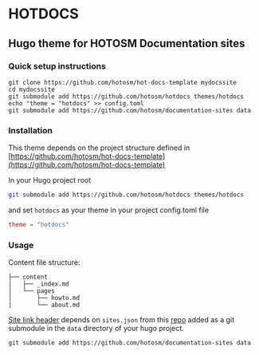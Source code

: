 # HOTDOCS

## Hugo theme for HOTOSM Documentation sites


### Quick setup instructions

```
git clone https://github.com/hotosm/hot-docs-template mydocssite 
cd mydocssite
git submodule add https://github.com/hotosm/hotdocs themes/hotdocs
echo "theme = "hotdocs" >> config.toml
git submodule add https://github.com/hotosm/documentation-sites data
```


### Installation

This theme depends on the project structure defined in [https://github.com/hotosm/hot-docs-template](https://github.com/hotosm/hot-docs-template)


In your Hugo project root

```sh
git submodule add https://github.com/hotosm/hotdocs themes/hotdocs
```

and set ```hotdocs``` as your theme in your project config.toml file

```toml
theme = "hotdocs"
```

### Usage


Content file structure:

```
├── content
|   ├── _index.md
│   └── pages
│       ├── howto.md
|       └── about.md
```

[Site link header]() depends on ```sites.json``` from this [repo](https://github.com/hotosm/documentation-sites) added as a git submodule in the ```data``` directory of your hugo project.

```
git submodule add https://github.com/hotosm/documentation-sites data
```
